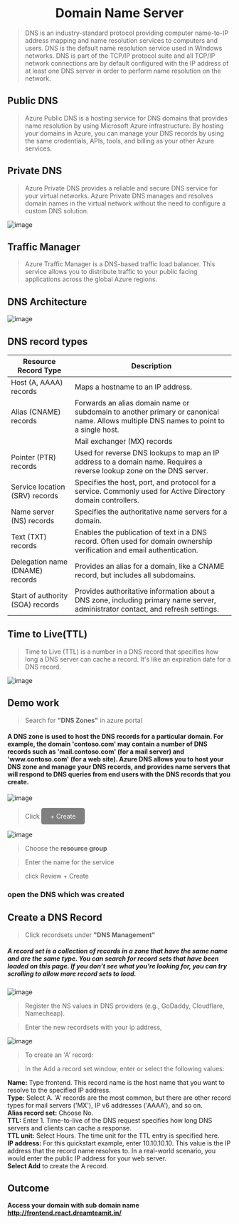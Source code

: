 <div align="center"><h1>Domain Name Server</h1></div>

> DNS is an industry-standard protocol providing computer name-to-IP address mapping and name resolution services to computers and users. DNS is the default name resolution service used in Windows networks. DNS is part of the TCP/IP protocol suite and all TCP/IP network connections are by default configured with the IP address of at least one DNS server in order to perform name resolution on the network.

## Public DNS
> Azure Public DNS is a hosting service for DNS domains that provides name resolution by using Microsoft Azure infrastructure. By hosting your domains in Azure, you can manage your DNS records by using the same credentials, APIs, tools, and billing as your other Azure services.

## Private DNS 
> Azure Private DNS provides a reliable and secure DNS service for your virtual networks. Azure Private DNS manages and resolves domain names in the virtual network without the need to configure a custom DNS solution.

![image](https://github.com/user-attachments/assets/588fdd9e-9d5b-4ed0-9366-8a37925154b9)


## Traffic Manager
> Azure Traffic Manager is a DNS-based traffic load balancer. This service allows you to distribute traffic to your public facing applications across the global Azure regions.

 ## DNS Architecture
![image](https://github.com/user-attachments/assets/99fd34df-b010-417f-bff1-3487f722903c)

## DNS record types
| Resource Record Type  | Description |
|----------------------|-------------|
| Host (A, AAAA) records | Maps a hostname to an IP address. |
| Alias (CNAME) records | Forwards an alias domain name or subdomain to another primary or canonical name. Allows multiple DNS names to point to a single host. |
| |Mail exchanger (MX) records | Specifies the name of a computer that exchanges or forwards mail. Used to locate mail servers based on a DNS domain name. Preference values determine mail server priority. |
| Pointer (PTR) records | Used for reverse DNS lookups to map an IP address to a domain name. Requires a reverse lookup zone on the DNS server. |
| Service location (SRV) records | Specifies the host, port, and protocol for a service. Commonly used for Active Directory domain controllers. |
| Name server (NS) records | Specifies the authoritative name servers for a domain. |
| Text (TXT) records | Enables the publication of text in a DNS record. Often used for domain ownership verification and email authentication. |
| Delegation name (DNAME) records | Provides an alias for a domain, like a CNAME record, but includes all subdomains. |
| Start of authority (SOA) records | Provides authoritative information about a DNS zone, including primary name server, administrator contact, and refresh settings. |

## Time to Live(TTL)
> Time to Live (TTL) is a number in a DNS record that specifies how long a DNS server can cache a record. It's like an expiration date for a DNS record.

![image](https://github.com/user-attachments/assets/db6cff89-123f-455f-9851-c503c3852380)

## Demo work
> Search for **"DNS Zones"** in azure portal

<h4>A DNS zone is used to host the DNS records for a particular domain. For example, the domain 'contoso.com' may contain a number of DNS records such as 'mail.contoso.com' (for a mail server) and 'www.contoso.com' (for a web site). Azure DNS allows you to host your DNS zone and manage your DNS records, and provides name servers that will respond to DNS queries from end users with the DNS records that you create. </h4>

![image](https://github.com/user-attachments/assets/120b2829-9908-445b-84d1-a977f77f2156)

> Click <a href="#" style="display: inline-block; padding: 10px 20px; font-size: 14px; color: white; background-color: gray; text-align: center; text-decoration: none; border-radius: 5px;">+ Create</a>

![image](https://github.com/user-attachments/assets/5dfd7d51-6f19-4a5d-8663-294d1ebd0b8b)

> Choose the **resource group**

> Enter the name for the service

> click Review + Create

<h3>open the DNS which was created </h3>

## Create a DNS Record

> Click recordsets under **"DNS Management"**

<h5>A record set is a collection of records in a zone that have the same name and are the same type. You can search for record sets that have been loaded on this page. If you don’t see what you’re looking for, you can try scrolling to allow more record sets to load.</h5>
 
![image](https://github.com/user-attachments/assets/658e18eb-769a-4505-bdb2-f7aaa13d8f8d)

> Register the NS values in DNS providers (e.g., GoDaddy, Cloudflare, Namecheap).

> Enter the new recordsets with your ip address,

![image](https://github.com/user-attachments/assets/69d541cc-408a-4ebc-9433-a67b113a09ae)

> To create an 'A' record:

> In the Add a record set window, enter or select the following values:

<div>
<strong>Name:</strong> Type frontend. This record name is the host name that you want to resolve to the specified IP address.<br>
<strong>Type:</strong> Select A. 'A' records are the most common, but there are other record types for mail servers ('MX'), IP v6 addresses ('AAAA'), and so on.<br>
<strong>Alias record set:</strong> Choose No.<br>
<strong>TTL:</strong> Enter 1. Time-to-live of the DNS request specifies how long DNS servers and clients can cache a response.<br>
<strong>TTL unit:</strong> Select Hours. The time unit for the TTL entry is specified here.<br>
<strong>IP address:</strong> For this quickstart example, enter 10.10.10.10. This value is the IP address that the record name resolves to. In a real-world scenario, you would enter the public IP address for your web server.<br>
<strong>Select Add</strong> to create the A record.
</div>

## Outcome 
**Access your domain with sub domain name http://frontend.react.dreamteamit.in/**



